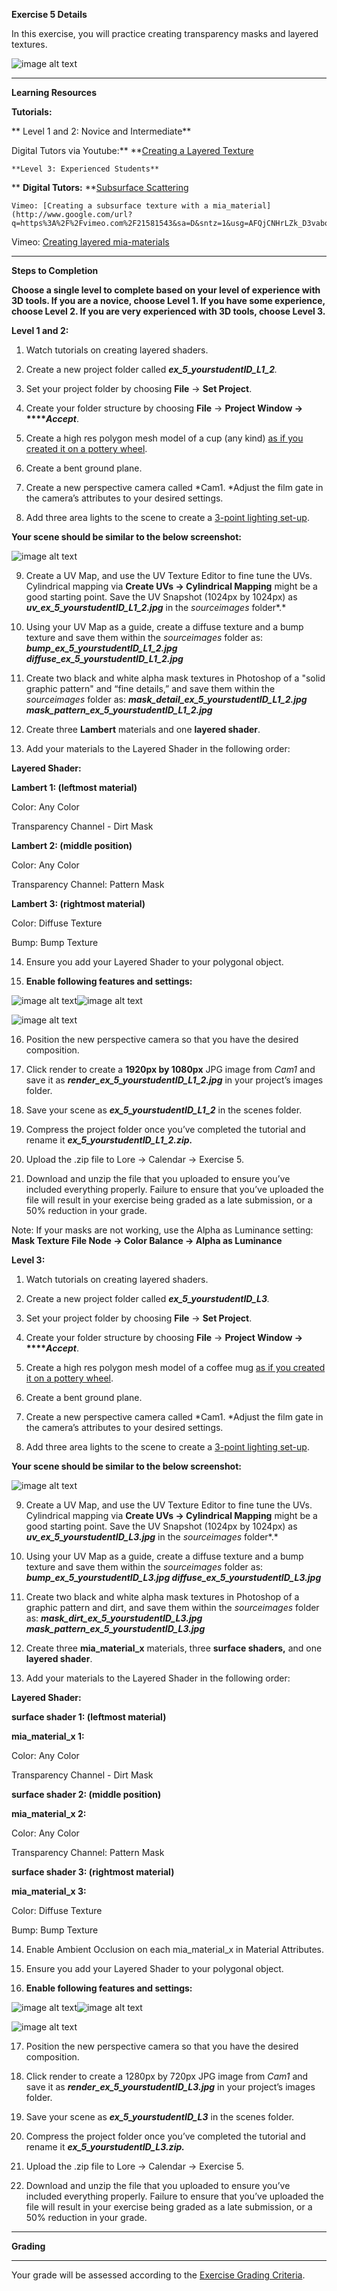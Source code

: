 **Exercise 5 Details**

In this exercise, you will practice creating transparency masks and layered textures.

![image alt text](images/image_0.jpg)

* * *


**Learning Resources**

**Tutorials:**

**  Level 1 and 2: Novice and Intermediate**

Digital Tutors via Youtube:** **[Creating a Layered Texture](http://www.youtube.com/watch?v=Nv_hCGEC7q8)

    **Level 3: Experienced Students**

**  **Digital Tutors:** **[Subsurface Scattering](http://www.digitaltutors.com/lesson/4031)

    Vimeo: [Creating a subsurface texture with a mia_material](http://www.google.com/url?q=https%3A%2F%2Fvimeo.com%2F21581543&sa=D&sntz=1&usg=AFQjCNHrLZk_D3vaboq47FiEruNEgFOAMA)

Vimeo: [Creating layered mia-materials](https://vimeo.com/23032246)

* * *


**Steps to Completion**

**Choose a single level to complete based on your level of experience with 3D tools. If you are a novice, choose Level 1. If you have some experience, choose Level 2. If you are very experienced with 3D tools, choose Level 3.**

**Level 1 and 2:**

1) Watch tutorials on creating layered shaders.

2) Create a new project folder called **_ex_5_yourstudentID_L1_2_***.*

3) Set your project folder by choosing **File** → **Set Project**.

4) Create your folder structure by choosing **File** → **Project Window → ****_Accept_**.

5) Create a high res polygon mesh model of a cup (any kind)  [as if you created it on a pottery wheel](https://www.youtube.com/watch?v=WffFZB7blFE).

6) Create a bent ground plane.

7) Create a new perspective camera called *Cam1. *Adjust the film gate in the camera’s attributes to your desired settings.

8) Add three area lights to the scene to create a [3-point lighting set-up](http://m5designstudio.com/2011/maya-3d-tutorials/studio-three-point-lighting/).

**Your scene should be similar to the below screenshot:**

![image alt text](images/image_1.jpg)

9) Create a UV Map, and use the UV Texture Editor to fine tune the UVs. Cylindrical mapping via **Create UVs → Cylindrical Mapping** might be a good starting point. Save the UV Snapshot (1024px by 1024px) as **_uv_ex_5_yourstudentID_L1_2.jpg_** in the *sourceimages* folder*.*

10) Using your UV Map as a guide, create a diffuse texture and a bump texture and save them within the *sourceimages* folder as: **_bump_ex_5_yourstudentID_L1_2.jpg diffuse_ex_5_yourstudentID_L1_2.jpg_**

11) Create two black and white alpha mask textures in Photoshop of a "solid graphic pattern" and “fine details,” and save them within the *sourceimages* folder as: **_mask_detail_ex_5_yourstudentID_L1_2.jpg mask_pattern_ex_5_yourstudentID_L1_2.jpg_**

12) Create three **Lambert** materials and one **layered shader**.

13) Add your materials to the Layered Shader in the following order:

**Layered Shader:**

**Lambert 1: (leftmost material)**

Color: Any Color

Transparency Channel - Dirt Mask

**Lambert 2: (middle position)**

Color: Any Color

Transparency Channel: Pattern Mask

**Lambert 3: (rightmost material)**

Color: Diffuse Texture

Bump: Bump Texture

14) Ensure you add your Layered Shader to your polygonal object.

15) **Enable following features and settings:**

![image alt text](images/image_2.jpg)![image alt text](images/image_3.jpg)

![image alt text](images/image_4.jpg)

16)  Position the new perspective camera so that you have the desired composition.

17) Click render to create a **1920px by 1080px** JPG image from *Cam1* and save it as **_render_ex_5_yourstudentID_L1_2.jpg_** in your project’s images folder.

18) Save your scene as **_ex_5_yourstudentID_L1_2_** in the scenes folder.

19) Compress the project folder once you’ve completed the tutorial and rename it **_ex_5_yourstudentID_L1_2.zip._**

20) Upload the .zip file to Lore → Calendar → Exercise 5.

21) Download and unzip the file that you uploaded to ensure you’ve included everything properly. Failure to ensure that you’ve uploaded the file will result in your exercise being graded as a late submission, or a 50% reduction in your grade.

Note: If your masks are not working, use the Alpha as Luminance setting: **Mask Texture File Node → Color Balance → Alpha as Luminance**

**Level 3:**

1) Watch tutorials on creating layered shaders.

2) Create a new project folder called **_ex_5_yourstudentID_L3_***.*

3) Set your project folder by choosing **File** → **Set Project**.

4) Create your folder structure by choosing **File** → **Project Window → ****_Accept_**.

5) Create a high res polygon mesh model of a coffee mug [as if you created it on a pottery wheel](https://www.youtube.com/watch?v=WffFZB7blFE).

6) Create a bent ground plane.

7) Create a new perspective camera called *Cam1. *Adjust the film gate in the camera’s attributes to your desired settings.

8) Add three area lights to the scene to create a [3-point lighting set-up](http://m5designstudio.com/2011/maya-3d-tutorials/studio-three-point-lighting/).

**Your scene should be similar to the below screenshot:**

![image alt text](images/image_5.jpg)

9) Create a UV Map, and use the UV Texture Editor to fine tune the UVs. Cylindrical mapping via **Create UVs → Cylindrical Mapping** might be a good starting point. Save the UV Snapshot (1024px by 1024px) as **_uv_ex_5_yourstudentID_L3.jpg_** in the *sourceimages* folder*.*

10) Using your UV Map as a guide, create a diffuse texture and a bump texture and save them within the *sourceimages* folder as: **_bump_ex_5_yourstudentID_L3.jpg diffuse_ex_5_yourstudentID_L3.jpg_**

11) Create two black and white alpha mask textures in Photoshop of a graphic pattern and dirt, and save them within the *sourceimages* folder as: **_mask_dirt_ex_5_yourstudentID_L3.jpg mask_pattern_ex_5_yourstudentID_L3.jpg_**

12) Create three **mia_material_x** materials, three **surface shaders,** and one **layered shader**.

13) Add your materials to the Layered Shader in the following order:

**Layered Shader:**

**surface shader 1: (leftmost material)**

**mia_material_x 1:**

Color: Any Color

Transparency Channel - Dirt Mask

**surface shader 2: (middle position)**

**mia_material_x 2:**

Color: Any Color

Transparency Channel: Pattern Mask

**surface shader 3: (rightmost material)**

**mia_material_x 3:**

Color: Diffuse Texture

Bump: Bump Texture

14) Enable Ambient Occlusion on each mia_material_x in Material Attributes.

15) Ensure you add your Layered Shader to your polygonal object.

16) **Enable following features and settings:**

![image alt text](images/image_6.jpg)![image alt text](images/image_7.jpg)

![image alt text](images/image_8.jpg)

17)  Position the new perspective camera so that you have the desired composition.

18) Click render to create a 1280px by 720px JPG image from *Cam1* and save it as **_render_ex_5_yourstudentID_L3.jpg_** in your project’s images folder.

19) Save your scene as **_ex_5_yourstudentID_L3_** in the scenes folder.

20) Compress the project folder once you’ve completed the tutorial and rename it **_ex_5_yourstudentID_L3.zip._**

21) Upload the .zip file to Lore → Calendar → Exercise 5.

22) Download and unzip the file that you uploaded to ensure you’ve included everything properly. Failure to ensure that you’ve uploaded the file will result in your exercise being graded as a late submission, or a 50% reduction in your grade.

* * *


**Grading**

**  **

Your grade will be assessed according to the [Exercise Grading Criteria](https://docs.google.com/document/d/16KERm1NWgcl8CH-fPwGSSW0RJYlXDCOCwVM8WrRVuKw/edit?usp=sharing).

